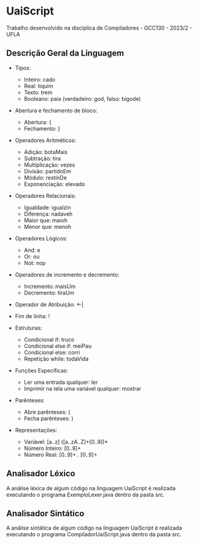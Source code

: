 # UaiScript
Trabalho desenvolvido na disciplica de Compiladores - GCC130 - 2023/2 - UFLA

## Descrição Geral da Linguagem
* Tipos:
  * Inteiro: cado
  * Real: tiquim
  * Texto: trem
  * Booleano: paia (verdadeiro: god, falso: bigode)

* Abertura e fechamento de bloco:
  * Abertura: {
  * Fechamento: }

* Operadores Aritméticos:
  * Adição: botaMais
  * Subtração: tira
  * Multiplicação: vezes
  * Divisão: partidoEm
  * Módulo: restinDe
  * Exponenciação: elevado 

* Operadores Relacionais:
  * Igualdade: igualzin
  * Diferença: nadaveh
  * Maior que: maioh
  * Menor que: menoh

* Operadores Lógicos:
  * And: e
  * Or: ou
  * Not: nop

* Operadores de incremento e decremento:
  * Incremento: maisUm
  * Decremento: tiraUm

* Operador de Atribuição: <-|

* Fim de linha: !

* Estruturas:
  * Condicional if: truco
  * Condicional else if: meiPau
  * Condicional else: corri
  * Repetição while: todaVida

* Funções Específicas:
  * Ler uma entrada qualquer: ler
  * Imprimir na tela uma variável qualquer: mostrar
 
* Parênteses:
  * Abre parênteses: (
  * Fecha parênteses: )
 
* Representações:
  * Variável: [a..z] ([a..zA..Z]+[0..9])*
  * Número Inteiro: [0..9]+
  * Número Real: [0..9]+ . [0..9]+
 
## Analisador Léxico
A análise léxica de algum código na linguagem UaiScript é realizada executando o programa ExemploLexer.java dentro da pasta src.

## Analisador Sintático
A análise sintática de algum código na linguagem UaiScript é realizada executando o programa CompiladorUaiScript.java dentro da pasta src.
